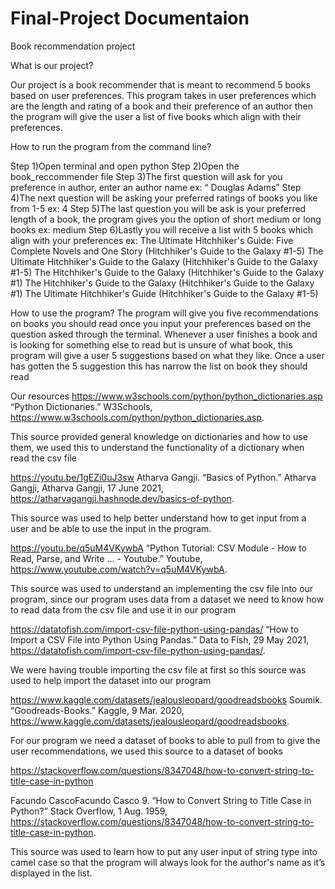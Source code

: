 # Final-Project Documentaion 
Book recommendation project

What is our project?

Our project is a book recommender that is meant to recommend 5 books based on user preferences. 
This program takes in user preferences which are the length and rating of a book and their preference of an author 
then the program will give the user a list of five books which align with their preferences. 

How to run the program from the command line?

Step 1)Open terminal and open python 
Step 2)Open the book_reccommender file
Step 3)The first question will ask for you preference in author, enter an author name ex: “ Douglas Adams”
Step 4)The next question will be asking your preferred ratings of books you like from 1-5 ex: 4
Step 5)The last question you will be ask is your preferred length of a book, the program gives you the option of short medium or long books ex: medium 
Step 6)Lastly you will receive a list with 5 books which align with your preferences
ex: The Ultimate Hitchhiker's Guide: Five Complete Novels and One Story (Hitchhiker's Guide to the Galaxy  #1-5)
The Ultimate Hitchhiker's Guide to the Galaxy (Hitchhiker's Guide to the Galaxy  #1-5)
The Hitchhiker's Guide to the Galaxy (Hitchhiker's Guide to the Galaxy  #1)
The Hitchhiker's Guide to the Galaxy (Hitchhiker's Guide to the Galaxy  #1)
The Ultimate Hitchhiker's Guide (Hitchhiker's Guide to the Galaxy  #1-5)
 
How to use the program?
The program will give you five recommendations on books you should read once you input your preferences based on the question asked through the terminal.
Whenever a user finishes a book and is looking for something else to read but is unsure of what book, this program will give a user 5 suggestions based on 
what they like. Once a user has gotten the 5 suggestion this has narrow the list on book they should read
 
 
Our resources
https://www.w3schools.com/python/python_dictionaries.asp
“Python Dictionaries.” W3Schools, https://www.w3schools.com/python/python_dictionaries.asp. 

This source provided general knowledge on dictionaries and how to use them, we used this to understand the functionality of a
dictionary when read the csv file

https://youtu.be/1gEZi0uJ3sw
Atharva Gangji. “Basics of Python.” Atharva Gangji, Atharva Gangji, 17 June 2021, https://atharvagangji.hashnode.dev/basics-of-python. 

This source was used to help better understand how to get input from a user and be able to use the input in the program.

https://youtu.be/q5uM4VKywbA
“Python Tutorial: CSV Module - How to Read, Parse, and Write ... - Youtube.” Youtube, https://www.youtube.com/watch?v=q5uM4VKywbA. 


This source was used to understand an implementing the csv file into our program, since our program uses data from a dataset we need to 
know how to read data from the csv file and use it in our program

https://datatofish.com/import-csv-file-python-using-pandas/
“How to Import a CSV File into Python Using Pandas.” Data to Fish, 29 May 2021, https://datatofish.com/import-csv-file-python-using-pandas/. 

We were having trouble importing the csv file at first so this source was used to help import the dataset into our program 

https://www.kaggle.com/datasets/jealousleopard/goodreadsbooks
Soumik. “Goodreads-Books.” Kaggle, 9 Mar. 2020, https://www.kaggle.com/datasets/jealousleopard/goodreadsbooks. 
 
For our program we need a dataset of books to able to pull from to give the user recommendations, we used this source to a dataset of books

https://stackoverflow.com/questions/8347048/how-to-convert-string-to-title-case-in-python

Facundo CascoFacundo Casco 9. “How to Convert String to Title Case in Python?” Stack Overflow, 1 Aug. 1959, 
https://stackoverflow.com/questions/8347048/how-to-convert-string-to-title-case-in-python. 

This source was used to learn how to put any user input of string type into camel case so that the program will always look for the author's
name as it’s displayed in the list. 

